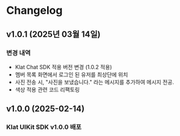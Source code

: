 
# Changelog

## v1.0.1 (2025년 03월 14일)
### 변경 내역
- Klat Chat SDK 적용 버전 변경 (1.0.2 적용)
- 멤버 목록 화면에서 로그인 된 유저를 최상단에 위치 
- 사진 전송 시, "사진을 보냈습니다." 라는 메시지를 추가하여 메시지 전공. 
- 색상 적용 관련 코드 리팩토링

## v1.0.0 (2025-02-14)
### Klat UIKit SDK v1.0.0 배포 
